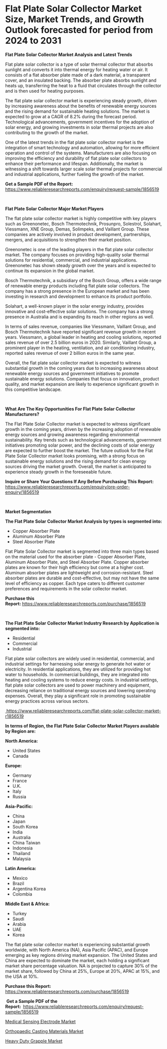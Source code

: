 <p><h1>Flat Plate Solar Collector Market Size, Market Trends, and Growth Outlook forecasted for period from 2024 to 2031</h1></p><p><strong>Flat Plate Solar Collector Market Analysis and Latest Trends</strong></p>
<p><p>Flat plate solar collector is a type of solar thermal collector that absorbs sunlight and converts it into thermal energy for heating water or air. It consists of a flat absorber plate made of a dark material, a transparent cover, and an insulated backing. The absorber plate absorbs sunlight and heats up, transferring the heat to a fluid that circulates through the collector and is then used for heating purposes.</p><p>The flat plate solar collector market is experiencing steady growth, driven by increasing awareness about the benefits of renewable energy sources and the rising demand for sustainable heating solutions. The market is expected to grow at a CAGR of 8.2% during the forecast period. Technological advancements, government incentives for the adoption of solar energy, and growing investments in solar thermal projects are also contributing to the growth of the market.</p><p>One of the latest trends in the flat plate solar collector market is the integration of smart technology and automation, allowing for more efficient operation and control of the systems. Manufacturers are also focusing on improving the efficiency and durability of flat plate solar collectors to enhance their performance and lifespan. Additionally, the market is witnessing a shift towards larger scale solar thermal projects for commercial and industrial applications, further fueling the growth of the market.</p></p>
<p><strong>Get a Sample PDF of the Report:&nbsp;</strong> <a href="https://www.reliableresearchreports.com/enquiry/request-sample/1856519">https://www.reliableresearchreports.com/enquiry/request-sample/1856519</a></p>
<p>&nbsp;</p>
<p><strong>Flat Plate Solar Collector Major Market Players</strong></p>
<p><p>The flat plate solar collector market is highly competitive with key players such as Greenonetec, Bosch Thermotechnik, Prosunpro, Solestrol, Solahart, Viessmann, XNE Group, Demas, Solimpeks, and Vaillant Group. These companies are actively involved in product development, partnerships, mergers, and acquisitions to strengthen their market position.</p><p>Greenonetec is one of the leading players in the flat plate solar collector market. The company focuses on providing high-quality solar thermal solutions for residential, commercial, and industrial applications. Greenonetec has shown steady growth over the years and is expected to continue its expansion in the global market.</p><p>Bosch Thermotechnik, a subsidiary of the Bosch Group, offers a wide range of renewable energy products including flat plate solar collectors. The company has a strong presence in the European market and has been investing in research and development to enhance its product portfolio.</p><p>Solahart, a well-known player in the solar energy industry, provides innovative and cost-effective solar solutions. The company has a strong presence in Australia and is expanding its reach in other regions as well.</p><p>In terms of sales revenue, companies like Viessmann, Vaillant Group, and Bosch Thermotechnik have reported significant revenue growth in recent years. Viessmann, a global leader in heating and cooling solutions, reported sales revenue of over 2.5 billion euros in 2020. Similarly, Vaillant Group, a prominent player in the heating, ventilation, and air conditioning industry, reported sales revenue of over 2 billion euros in the same year.</p><p>Overall, the flat plate solar collector market is expected to witness substantial growth in the coming years due to increasing awareness about renewable energy sources and government initiatives to promote sustainable energy solutions. Companies that focus on innovation, product quality, and market expansion are likely to experience significant growth in this competitive landscape.</p></p>
<p>&nbsp;</p>
<p><strong>What Are The Key Opportunities For Flat Plate Solar Collector Manufacturers?</strong></p>
<p><p>The Flat Plate Solar Collector market is expected to witness significant growth in the coming years, driven by the increasing adoption of renewable energy sources and growing awareness regarding environmental sustainability. Key trends such as technological advancements, government initiatives promoting solar power, and the declining costs of solar energy are expected to further boost the market. The future outlook for the Flat Plate Solar Collector market looks promising, with a strong focus on sustainable energy solutions and the rising demand for clean energy sources driving the market growth. Overall, the market is anticipated to experience steady growth in the foreseeable future.</p></p>
<p><strong>Inquire or Share Your Questions If Any Before Purchasing This Report:</strong> <a href="https://www.reliableresearchreports.com/enquiry/pre-order-enquiry/1856519">https://www.reliableresearchreports.com/enquiry/pre-order-enquiry/1856519</a></p>
<p>&nbsp;</p>
<p><strong>Market Segmentation</strong></p>
<p><strong>The Flat Plate Solar Collector Market Analysis by types is segmented into:</strong></p>
<p><ul><li>Copper Absorber Plate</li><li>Aluminum Absorber Plate</li><li>Steel Absorber Plate</li></ul></p>
<p><p>Flat Plate Solar Collector market is segmented into three main types based on the material used for the absorber plate - Copper Absorber Plate, Aluminum Absorber Plate, and Steel Absorber Plate. Copper absorber plates are known for their high efficiency but come at a higher cost. Aluminum absorber plates are lightweight and corrosion-resistant. Steel absorber plates are durable and cost-effective, but may not have the same level of efficiency as copper. Each type caters to different customer preferences and requirements in the solar collector market.</p></p>
<p><strong>Purchase this Report:&nbsp;</strong><a href="https://www.reliableresearchreports.com/purchase/1856519">https://www.reliableresearchreports.com/purchase/1856519</a></p>
<p>&nbsp;</p>
<p><strong>The Flat Plate Solar Collector Market Industry Research by Application is segmented into:</strong></p>
<p><ul><li>Residential</li><li>Commercial</li><li>Industrial</li></ul></p>
<p><p>Flat plate solar collectors are widely used in residential, commercial, and industrial settings for harnessing solar energy to generate hot water or electricity. In residential applications, they are utilized for providing hot water to households. In commercial buildings, they are integrated into heating and cooling systems to reduce energy costs. In industrial settings, flat plate solar collectors are used to power machinery and equipment, decreasing reliance on traditional energy sources and lowering operating expenses. Overall, they play a significant role in promoting sustainable energy practices across various sectors.</p></p>
<p><a href="https://www.reliableresearchreports.com/flat-plate-solar-collector-market-r1856519">&nbsp;https://www.reliableresearchreports.com/flat-plate-solar-collector-market-r1856519</a></p>
<p><strong>In terms of Region, the Flat Plate Solar Collector Market Players available by Region are:</strong></p>
<p>
    <p> <strong> North America: </strong>
        <ul>
            <li>United States</li>
            <li>Canada</li>
        </ul>
        </p> 
    <p> <strong> Europe: </strong>
        <ul>
            <li>Germany</li>
            <li>France</li>
            <li>U.K.</li>
            <li>Italy</li>
            <li>Russia</li>
        </ul>
        </p> 
    <p> <strong> Asia-Pacific: </strong>
        <ul>
            <li>China</li>
            <li>Japan</li>
            <li>South Korea</li>
            <li>India</li>
            <li>Australia</li>
            <li>China Taiwan</li>
            <li>Indonesia</li>
            <li>Thailand</li>
            <li>Malaysia</li>
        </ul>
        </p> 
    <p> <strong> Latin America: </strong>
        <ul>
            <li>Mexico</li>
            <li>Brazil</li>
            <li>Argentina Korea</li>
            <li>Colombia</li>
        </ul>
        </p> 
    <p> <strong> Middle East & Africa: </strong>
        <ul>
            <li>Turkey</li>
            <li>Saudi</li>
            <li>Arabia</li>
            <li>UAE</li>
            <li>Korea</li>
        </ul>
    </p>
    </p>
<p><p>The flat plate solar collector market is experiencing substantial growth worldwide, with North America (NA), Asia Pacific (APAC), and Europe emerging as key regions driving market expansion. The United States and China are expected to dominate the market, each holding a significant market share percentage valuation. NA is projected to capture 30% of the market share, followed by China at 25%, Europe at 20%, APAC at 15%, and the USA at 10%.</p></p>
<p><strong>Purchase this Report: </strong><a href="https://www.reliableresearchreports.com/purchase/1856519">https://www.reliableresearchreports.com/purchase/1856519</a></p>
<p>&nbsp;<strong>Get a Sample PDF of the Report:&nbsp;&nbsp;</strong><a href="https://www.reliableresearchreports.com/enquiry/request-sample/1856519">https://www.reliableresearchreports.com/enquiry/request-sample/1856519</a></p>
<p><strong></strong></p>
<p><p><a href="https://acidic-farm-354.notion.site/Decoding-Medical-Sensing-Electrode-Market-Metrics-Market-Share-Trends-and-Growth-Patterns-ecc58308d43b4feba2edeb50ced92bd6">Medical Sensing Electrode Market</a></p><p><a href="https://glittery-fuchsia-86a.notion.site/Orthopaedic-Casting-Materials-Market-Furnishes-Information-on-Market-Share-Market-Trends-and-Marke-ec1ed2b619ce402ba1610bab2e5acfc5">Orthopaedic Casting Materials Market</a></p><p><a href="https://view.publitas.com/reportprime-1/heavy-duty-grapple-market-the-key-to-successful-business-strategy-forecast-till-2031/">Heavy Duty Grapple Market</a></p></p>